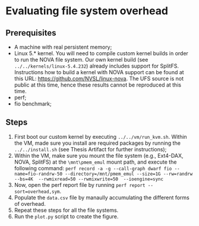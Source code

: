 # Evaluating file system overhead

## Prerequisites
- A machine with real persistent memory;
- Linux 5.* kernel. You will need to compile custom kernel builds in order to run the NOVA file system. Our own kernel build (see `../../kernels/linux-5.4.232`) already includes support for SplitFS. Instructions how to build a kernel with NOVA support can be found at this URL: https://github.com/NVSL/linux-nova. The UFS source is not public at this time, hence these results cannot be reproduced at this time.
- perf;
- fio benchmark;

## Steps
1. First boot our custom kernel by executing `../../vm/run_kvm.sh`. Within the VM, made sure you install are required packages by running the `../../install.sh` (see Thesis Artifact for further instructions);
2. Within the VM, make sure you mount the file system (e.g., Ext4-DAX, NOVA, SplitFS) at the `\mnt\pmem_emul` mount path, and execute the following command:
    `perf record -a -g --call-graph dwarf fio --name=fio-randrw-50 --directory=/mnt/pmem_emul --size=1G --rw=randrw --bs=4K  --rwmixread=50 --rwmixwrite=50  --ioengine=sync`
3. Now, open the perf report file by running `perf report --sort=overhead,sym`.
4. Populate the `data.csv` file by manaully accumulating the different forms of overhead.
5. Repeat these steps for all the file systems.
6. Run the `plot.py` script to create the figure.

